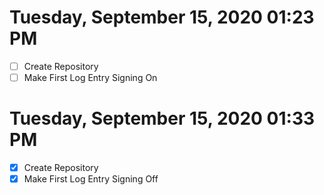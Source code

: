 # Tuesday, September 15, 2020 01:23 PM
- [ ] Create Repository 
- [ ] Make First Log Entry 
Signing On 

# Tuesday, September 15, 2020 01:33 PM
- [x] Create Repository 
- [x] Make First Log Entry 
Signing Off